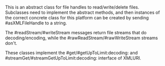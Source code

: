 This is an abstract class for file handles to read/write/delete files. Subclasses need to implement the abstract methods, and then instances of the correct concrete class for this platform can be created by sending #asXMLFileHandle to a string.

The #readStream/#writeStream messages return file streams that do decoding/encoding, while the #rawReadStream/#rawWriteStream streams don't.

These classes implement the #get/#getUpToLimit:decoding: and #streamGet/#streamGetUpToLimit:decoding: interface of XMLURI.